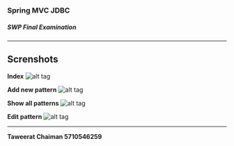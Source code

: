 ### Spring MVC JDBC
##### SWP Final Examination
----

## Screnshots

**Index**
![alt tag](https://raw.githubusercontent.com/taweesoft/SWP-lab-exam-Spring-MVC-JDBC/master/screenshots/index.png)

**Add new pattern**
![alt tag](https://raw.githubusercontent.com/taweesoft/SWP-lab-exam-Spring-MVC-JDBC/master/screenshots/add.png)

**Show all patterns**
![alt tag](https://raw.githubusercontent.com/taweesoft/SWP-lab-exam-Spring-MVC-JDBC/master/screenshots/show.png)

**Edit pattern**
![alt tag](https://raw.githubusercontent.com/taweesoft/SWP-lab-exam-Spring-MVC-JDBC/master/screenshots/update.png)


----
**Taweerat Chaiman 5710546259**
